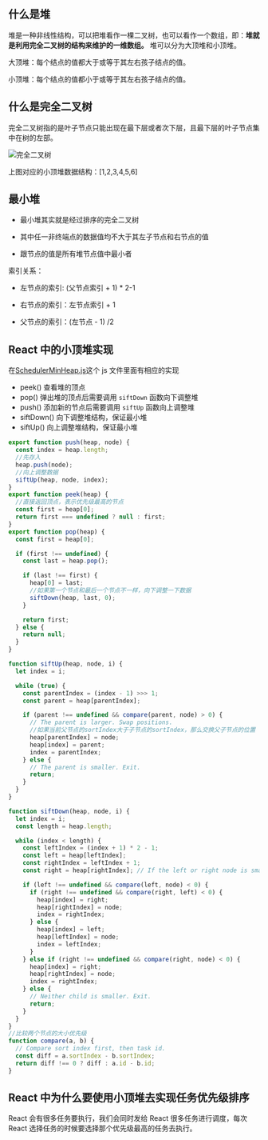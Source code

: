 ## 什么是堆

堆是一种非线性结构，可以把堆看作一棵二叉树，也可以看作一个数组，即：<strong>堆就是利用完全二叉树的结构来维护的一维数组。</strong>
堆可以分为大顶堆和小顶堆。

大顶堆：每个结点的值都大于或等于其左右孩子结点的值。

小顶堆：每个结点的值都小于或等于其左右孩子结点的值。

## 什么是完全二叉树

完全二叉树指的是叶子节点只能出现在最下层或者次下层，且最下层的叶子节点集中在树的左部。

![完全二叉树](@assets/fullTree.png "完全二叉树")

上图对应的小顶堆数据结构：[1,2,3,4,5,6]

## 最小堆

- 最小堆其实就是经过排序的完全二叉树

- 其中任一非终端点的数据值均不大于其左子节点和右节点的值

- 跟节点的值是所有堆节点值中最小者

索引关系：

- 左节点的索引: (父节点索引 + 1) \* 2-1

- 右节点的索引：左节点索引 + 1

- 父节点的索引：(左节点 - 1) /2

## React 中的小顶堆实现

在[SchedulerMinHeap.js](https://github.com/facebook/react/blob/main/packages/scheduler/src/SchedulerMinHeap.js)这个 js 文件里面有相应的实现

- peek() 查看堆的顶点
- pop() 弹出堆的顶点后需要调用 `siftDown` 函数向下调整堆
- push() 添加新的节点后需要调用 `siftUp` 函数向上调整堆
- siftDown() 向下调整堆结构，保证最小堆
- siftUp() 向上调整堆结构，保证最小堆

```js
export function push(heap, node) {
  const index = heap.length;
  //先存入
  heap.push(node);
  //向上调整数据
  siftUp(heap, node, index);
}
export function peek(heap) {
  //直接返回顶点，表示优先级最高的节点
  const first = heap[0];
  return first === undefined ? null : first;
}
export function pop(heap) {
  const first = heap[0];

  if (first !== undefined) {
    const last = heap.pop();

    if (last !== first) {
      heap[0] = last;
      //如果第一个节点和最后一个节点不一样，向下调整一下数据
      siftDown(heap, last, 0);
    }

    return first;
  } else {
    return null;
  }
}

function siftUp(heap, node, i) {
  let index = i;

  while (true) {
    const parentIndex = (index - 1) >>> 1;
    const parent = heap[parentIndex];

    if (parent !== undefined && compare(parent, node) > 0) {
      // The parent is larger. Swap positions.
      //如果当前父节点的sortIndex大于子节点的sortIndex，那么交换父子节点的位置
      heap[parentIndex] = node;
      heap[index] = parent;
      index = parentIndex;
    } else {
      // The parent is smaller. Exit.
      return;
    }
  }
}

function siftDown(heap, node, i) {
  let index = i;
  const length = heap.length;

  while (index < length) {
    const leftIndex = (index + 1) * 2 - 1;
    const left = heap[leftIndex];
    const rightIndex = leftIndex + 1;
    const right = heap[rightIndex]; // If the left or right node is smaller, swap with the smaller of those.

    if (left !== undefined && compare(left, node) < 0) {
      if (right !== undefined && compare(right, left) < 0) {
        heap[index] = right;
        heap[rightIndex] = node;
        index = rightIndex;
      } else {
        heap[index] = left;
        heap[leftIndex] = node;
        index = leftIndex;
      }
    } else if (right !== undefined && compare(right, node) < 0) {
      heap[index] = right;
      heap[rightIndex] = node;
      index = rightIndex;
    } else {
      // Neither child is smaller. Exit.
      return;
    }
  }
}
//比较两个节点的大小优先级
function compare(a, b) {
  // Compare sort index first, then task id.
  const diff = a.sortIndex - b.sortIndex;
  return diff !== 0 ? diff : a.id - b.id;
}
```

## React 中为什么要使用小顶堆去实现任务优先级排序

React 会有很多任务要执行，我们会同时发给 React 很多任务进行调度，每次 React 选择任务的时候要选择那个优先级最高的任务去执行。
